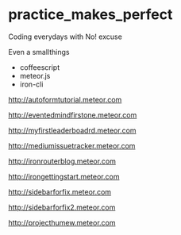 practice_makes_perfect
======================

Coding everydays with No! excuse

Even a smallthings

- coffeescript
- meteor.js
- iron-cli

http://autoformtutorial.meteor.com

http://eventedmindfirstone.meteor.com

http://myfirstleaderboadrd.meteor.com

http://mediumissuetracker.meteor.com

http://ironrouterblog.meteor.com

http://irongettingstart.meteor.com

http://sidebarforfix.meteor.com

http://sidebarforfix2.meteor.com

http://projecthumew.meteor.com
